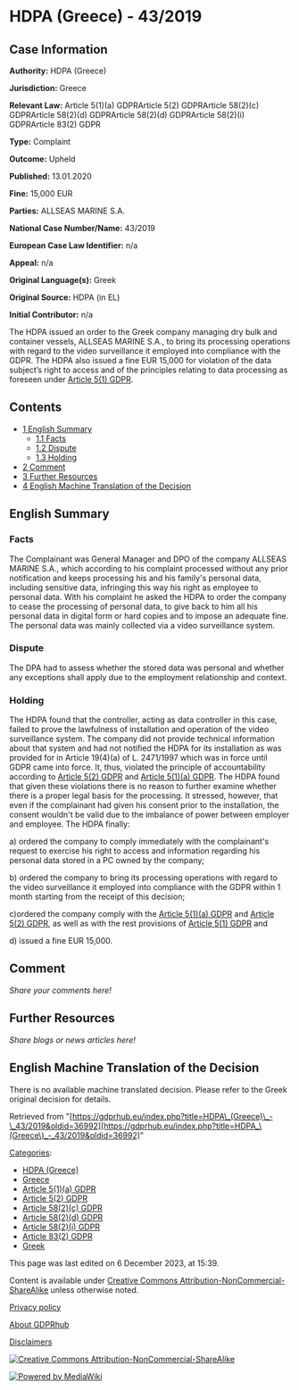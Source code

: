 # HDPA (Greece) - 43/2019

## Case Information

**Authority:** HDPA (Greece)

**Jurisdiction:** Greece

**Relevant Law:** Article 5(1)(a) GDPRArticle 5(2) GDPRArticle 58(2)(c) GDPRArticle 58(2)(d) GDPRArticle 58(2)(d) GDPRArticle 58(2)(i) GDPRArticle 83(2) GDPR

**Type:** Complaint

**Outcome:** Upheld

**Published:** 13.01.2020

**Fine:** 15,000 EUR

**Parties:** ALLSEAS MARINE S.A.

**National Case Number/Name:** 43/2019

**European Case Law Identifier:** n/a

**Appeal:** n/a

**Original Language(s):** Greek

**Original Source:** HDPA (in EL)

**Initial Contributor:** n/a

The HDPA issued an order to the Greek company managing dry bulk and container vessels, ALLSEAS MARINE S.A., to bring its processing operations with regard to the video surveillance it employed into compliance with the GDPR. The HDPA also issued a fine EUR 15,000 for violation of the data subject’s right to access and of the principles relating to data processing as foreseen under [Article 5(1) GDPR](/index.php?title=Article_5_GDPR#1 "Article 5 GDPR").

## Contents

*   [1 English Summary](#English_Summary)
    *   [1.1 Facts](#Facts)
    *   [1.2 Dispute](#Dispute)
    *   [1.3 Holding](#Holding)
*   [2 Comment](#Comment)
*   [3 Further Resources](#Further_Resources)
*   [4 English Machine Translation of the Decision](#English_Machine_Translation_of_the_Decision)

## English Summary

### Facts

The Complainant was General Manager and DPO of the company ALLSEAS MARINE S.A., which according to his complaint processed without any prior notification and keeps processing his and his family's personal data, including sensitive data, infringing this way his right as employee to personal data. With his complaint he asked the HDPA to order the company to cease the processing of personal data, to give back to him all his personal data in digital form or hard copies and to impose an adequate fine. The personal data was mainly collected via a video surveillance system.

### Dispute

The DPA had to assess whether the stored data was personal and whether any exceptions shall apply due to the employment relationship and context.

### Holding

The HDPA found that the controller, acting as data controller in this case, failed to prove the lawfulness of installation and operation of the video surveillance system. The company did not provide technical information about that system and had not notified the HDPA for its installation as was provided for in Article 19(4)(a) of L. 2471/1997 which was in force until GDPR came into force. It, thus, violated the principle of accountability according to [Article 5(2) GDPR](/index.php?title=Article_5_GDPR#2 "Article 5 GDPR") and [Article 5(1)(a) GDPR](/index.php?title=Article_5_GDPR#1a "Article 5 GDPR"). The HDPA found that given these violations there is no reason to further examine whether there is a proper legal basis for the processing. It stressed, however, that even if the complainant had given his consent prior to the installation, the consent wouldn't be valid due to the imbalance of power between employer and employee. The HDPA finally:

a) ordered the company to comply immediately with the complainant's request to exercise his right to access and information regarding his personal data stored in a PC owned by the company;

b) ordered the company to bring its processing operations with regard to the video surveillance it employed into compliance with the GDPR within 1 month starting from the receipt of this decision;

c)ordered the company comply with the [Article 5(1)(a) GDPR](/index.php?title=Article_5_GDPR#1a "Article 5 GDPR") and [Article 5(2) GDPR](/index.php?title=Article_5_GDPR#2 "Article 5 GDPR"), as well as with the rest provisions of [Article 5(1) GDPR](/index.php?title=Article_5_GDPR#1 "Article 5 GDPR") and

d) issued a fine EUR 15,000.

## Comment

_Share your comments here!_

## Further Resources

_Share blogs or news articles here!_

## English Machine Translation of the Decision

There is no available machine translated decision. Please refer to the Greek original decision for details.

Retrieved from "[https://gdprhub.eu/index.php?title=HDPA\_(Greece)\_-\_43/2019&oldid=36992](https://gdprhub.eu/index.php?title=HDPA_\(Greece\)_-_43/2019&oldid=36992)"

[Categories](/index.php?title=Special:Categories "Special:Categories"):

*   [HDPA (Greece)](/index.php?title=Category:HDPA_\(Greece\) "Category:HDPA (Greece)")
*   [Greece](/index.php?title=Category:Greece "Category:Greece")
*   [Article 5(1)(a) GDPR](/index.php?title=Category:Article_5\(1\)\(a\)_GDPR "Category:Article 5(1)(a) GDPR")
*   [Article 5(2) GDPR](/index.php?title=Category:Article_5\(2\)_GDPR "Category:Article 5(2) GDPR")
*   [Article 58(2)(c) GDPR](/index.php?title=Category:Article_58\(2\)\(c\)_GDPR "Category:Article 58(2)(c) GDPR")
*   [Article 58(2)(d) GDPR](/index.php?title=Category:Article_58\(2\)\(d\)_GDPR "Category:Article 58(2)(d) GDPR")
*   [Article 58(2)(i) GDPR](/index.php?title=Category:Article_58\(2\)\(i\)_GDPR "Category:Article 58(2)(i) GDPR")
*   [Article 83(2) GDPR](/index.php?title=Category:Article_83\(2\)_GDPR "Category:Article 83(2) GDPR")
*   [Greek](/index.php?title=Category:Greek "Category:Greek")

This page was last edited on 6 December 2023, at 15:39.

Content is available under [Creative Commons Attribution-NonCommercial-ShareAlike](https://creativecommons.org/licenses/by-nc-sa/4.0/) unless otherwise noted.

[Privacy policy](/index.php?title=GDPRhub:Privacy_policy)

[About GDPRhub](/index.php?title=GDPRhub:About)

[Disclaimers](/index.php?title=GDPRhub:General_disclaimer)

[![Creative Commons Attribution-NonCommercial-ShareAlike](/resources/assets/licenses/cc-by-nc-sa.png)](https://creativecommons.org/licenses/by-nc-sa/4.0/)

[![Powered by MediaWiki](/resources/assets/poweredby_mediawiki_88x31.png)](https://www.mediawiki.org/)